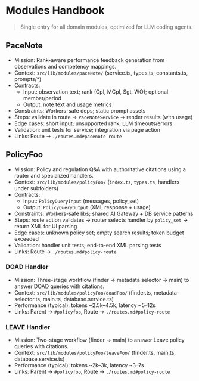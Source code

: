# Modules Handbook

> Single entry for all domain modules, optimized for LLM coding agents.

## PaceNote

- Mission: Rank-aware performance feedback generation from observations and competency mappings.
- Context: `src/lib/modules/paceNote/` (service.ts, types.ts, constants.ts, prompts/\*)
- Contracts:
  - Input: observation text; rank (Cpl, MCpl, Sgt, WO); optional member/period
  - Output: note text and usage metrics
- Constraints: Workers-safe deps; static prompt assets
- Steps: validate in route → `PaceNoteService` → render results (with usage)
- Edge cases: short input; unsupported rank; LLM timeouts/errors
- Validation: unit tests for service; integration via page action
- Links: Route → `./routes.md#pacenote-route`

## PolicyFoo

- Mission: Policy and regulation Q&A with authoritative citations using a router and specialized handlers.
- Context: `src/lib/modules/policyFoo/` (`index.ts`, `types.ts`, handlers under subfolders)
- Contracts:
  - Input: `PolicyQueryInput` (messages, policy_set)
  - Output: `PolicyQueryOutput` (XML response + usage)
- Constraints: Workers-safe libs; shared AI Gateway + DB service patterns
- Steps: route action validates → router selects handler by `policy_set` → return XML for UI parsing
- Edge cases: unknown policy set; empty search results; token budget exceeded
- Validation: handler unit tests; end-to-end XML parsing tests
- Links: Route → `./routes.md#policy-route`

### DOAD Handler

- Mission: Three-stage workflow (finder → metadata selector → main) to answer DOAD queries with citations.
- Context: `src/lib/modules/policyFoo/doadFoo/` (finder.ts, metadata-selector.ts, main.ts, database.service.ts)
- Performance (typical): tokens ~2.5k–4.5k, latency ~5–12s
- Links: Parent → `#policyfoo`, Route → `./routes.md#policy-route`

### LEAVE Handler

- Mission: Two-stage workflow (finder → main) to answer Leave policy queries with citations.
- Context: `src/lib/modules/policyFoo/leaveFoo/` (finder.ts, main.ts, database.service.ts)
- Performance (typical): tokens ~2k–3k, latency ~3–7s
- Links: Parent → `#policyfoo`, Route → `./routes.md#policy-route`
